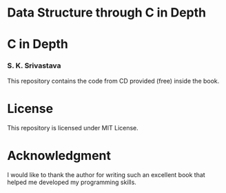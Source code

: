 # Data Structure through C in Depth

# C in Depth

### S. K. Srivastava

This repository contains the code from CD provided (free) inside the book.

# License

This repository is licensed under MIT License.

# Acknowledgment

I would like to thank the author for writing such an excellent book that helped me developed my programming skills.
